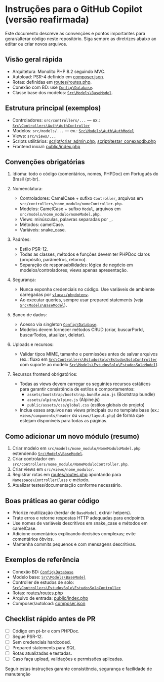 # Instruções para o GitHub Copilot (versão reafirmada)

Este documento descreve as convenções e pontos importantes para gerar/alterar código neste repositório. Siga sempre as diretrizes abaixo ao editar ou criar novos arquivos.

## Visão geral rápida
- Arquitetura: Monolito PHP 8.2 seguindo MVC.
- Autoload: PSR-4 definido em [composer.json](composer.json).
- Rotas: definidas em [routes/routes.php](routes/routes.php).
- Conexão com BD: use [`Config\Database`](config/config_database.php).
- Classe base dos modelos: [`Src\Models\BaseModel`](src/models/BaseModel.php).

## Estrutura principal (exemplos)
- Controladores: `src/controllers/...` — ex.: [`Src\Controllers\Auth\AuthController`](src/controllers/auth/auth_controller.php)
- Modelos: `src/models/...` — ex.: [`Src\Models\Auth\AuthModel`](src/models/auth/auth_models.php)
- Views: `src/views/...`
- Scripts utilitários: [script/criar_admin.php](script/criar_admin.php), [script/testar_conexaodb.php](script/testar_conexaodb.php)
- Frontend inicial: [public/index.php](public/index.php)

## Convenções obrigatórias
1. Idioma: todo o código (comentários, nomes, PHPDoc) em Português do Brasil (pt-br).
2. Nomenclatura:
   - Controladores: CamelCase + sufixo `Controller`, arquivos em `src/controllers/nome_modulo/nomeController.php`.
   - Modelos: CamelCase + sufixo `Model`, arquivos em `src/models/nome_modulo/nomeModel.php`.
   - Views: minúsculas, palavras separadas por `_`.
   - Métodos: camelCase.
   - Variáveis: snake_case.
3. Padrões:
   - Estilo PSR-12.
   - Todas as classes, métodos e funções devem ter PHPDoc claros (propósito, parâmetros, retorno).
   - Separação de responsabilidades: lógica de negócio em modelos/controladores; views apenas apresentação.
4. Segurança:
   - Nunca exponha credenciais no código. Use variáveis de ambiente carregadas por [`vlucas/phpdotenv`](composer.json).
   - Ao executar queries, sempre usar prepared statements (veja [`Src\Models\BaseModel`](src/models/BaseModel.php)).
5. Banco de dados:
   - Acesso via singleton [`Config\Database`](config/config_database.php).
   - Modelos devem fornecer métodos CRUD (criar, buscarPorId, buscarTodos, atualizar, deletar).
6. Uploads e recursos:
   - Validar tipos MIME, tamanho e permissões antes de salvar arquivos (ex.: fluxo em [`Src\Controllers\EstudosSolo\EstudosSoloController`](src/controllers/estudos_solo/estudos_solo_controller.php) com suporte ao modelo [`Src\Models\EstudosSolo\EstudosSoloModel`](src/models/estudos_solo/estudos_solo_models.php)).

7. Recursos frontend obrigatórios:
    - Todas as views devem carregar os seguintes recursos estáticos para garantir consistência de estilos e comportamentos:
       - `assets/bootstrap/bootstrap.bundle.min.js` (Bootstrap bundle)
       - `assets/alpine/alpine.js` (Alpine.js)
       - `public/assets/css/global.css` (estilos globais do projeto)
    - Inclua esses arquivos nas views principais ou no template base (ex.: `views/components/header` ou `views/layout.php`) de forma que estejam disponíveis para todas as páginas.

## Como adicionar um novo módulo (resumo)
1. Criar modelo em `src/models/nome_modulo/NomeModuloModel.php` estendendo [`Src\Models\BaseModel`](src/models/BaseModel.php).
2. Criar controlador em `src/controllers/nome_modulo/NomeModuloController.php`.
3. Criar views em `src/views/nome_modulo/`.
4. Registrar rotas em [routes/routes.php](routes/routes.php) apontando para `Namespace\ControllerClass` e método.
5. Atualizar testes/documentação conforme necessário.

## Boas práticas ao gerar código
- Priorize reutilização (herdar de `BaseModel`, extrair helpers).
- Trate erros e retorne respostas HTTP adequadas para endpoints.
- Use nomes de variáveis descritivos em snake_case e métodos em camelCase.
- Adicione comentários explicando decisões complexas; evite comentários óbvios.
- Mantenha commits pequenos e com mensagens descritivas.

## Exemplos de referência
- Conexão BD: [`Config\Database`](config/config_database.php)
- Modelo base: [`Src\Models\BaseModel`](src/models/BaseModel.php)
- Controller de estudos de solo: [`Src\Controllers\EstudosSolo\EstudosSoloController`](src/controllers/estudos_solo/estudos_solo_controller.php)
- Rotas: [routes/routes.php](routes/routes.php)
- Arquivo de entrada: [public/index.php](public/index.php)
- Composer/autoload: [composer.json](composer.json)

## Checklist rápido antes de PR
- [ ] Código em pt-br e com PHPDoc.
- [ ] Segue PSR-12.
- [ ] Sem credenciais hardcoded.
- [ ] Prepared statements para SQL.
- [ ] Rotas atualizadas e testadas.
- [ ] Caso faça upload, validações e permissões aplicadas.

Seguir estas instruções garante consistência, segurança e facilidade de manutenção
